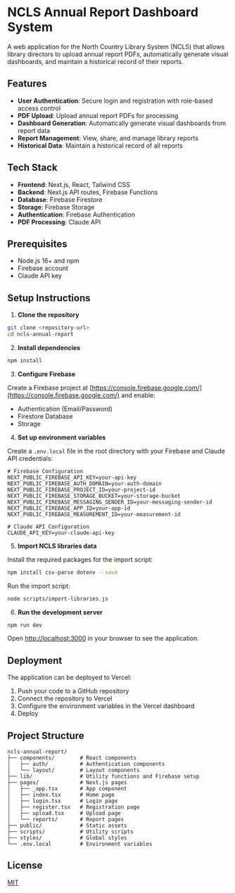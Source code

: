 # NCLS Annual Report Dashboard System

A web application for the North Country Library System (NCLS) that allows library directors to upload annual report PDFs, automatically generate visual dashboards, and maintain a historical record of their reports.

## Features

- **User Authentication**: Secure login and registration with role-based access control
- **PDF Upload**: Upload annual report PDFs for processing
- **Dashboard Generation**: Automatically generate visual dashboards from report data
- **Report Management**: View, share, and manage library reports
- **Historical Data**: Maintain a historical record of all reports

## Tech Stack

- **Frontend**: Next.js, React, Tailwind CSS
- **Backend**: Next.js API routes, Firebase Functions
- **Database**: Firebase Firestore
- **Storage**: Firebase Storage
- **Authentication**: Firebase Authentication
- **PDF Processing**: Claude API

## Prerequisites

- Node.js 16+ and npm
- Firebase account
- Claude API key

## Setup Instructions

1. **Clone the repository**

```bash
git clone <repository-url>
cd ncls-annual-report
```

2. **Install dependencies**

```bash
npm install
```

3. **Configure Firebase**

Create a Firebase project at [https://console.firebase.google.com/](https://console.firebase.google.com/) and enable:
- Authentication (Email/Password)
- Firestore Database
- Storage

4. **Set up environment variables**

Create a `.env.local` file in the root directory with your Firebase and Claude API credentials:

```
# Firebase Configuration
NEXT_PUBLIC_FIREBASE_API_KEY=your-api-key
NEXT_PUBLIC_FIREBASE_AUTH_DOMAIN=your-auth-domain
NEXT_PUBLIC_FIREBASE_PROJECT_ID=your-project-id
NEXT_PUBLIC_FIREBASE_STORAGE_BUCKET=your-storage-bucket
NEXT_PUBLIC_FIREBASE_MESSAGING_SENDER_ID=your-messaging-sender-id
NEXT_PUBLIC_FIREBASE_APP_ID=your-app-id
NEXT_PUBLIC_FIREBASE_MEASUREMENT_ID=your-measurement-id

# Claude API Configuration
CLAUDE_API_KEY=your-claude-api-key
```

5. **Import NCLS libraries data**

Install the required packages for the import script:

```bash
npm install csv-parse dotenv --save
```

Run the import script:

```bash
node scripts/import-libraries.js
```

6. **Run the development server**

```bash
npm run dev
```

Open [http://localhost:3000](http://localhost:3000) in your browser to see the application.

## Deployment

The application can be deployed to Vercel:

1. Push your code to a GitHub repository
2. Connect the repository to Vercel
3. Configure the environment variables in the Vercel dashboard
4. Deploy

## Project Structure

```
ncls-annual-report/
├── components/        # React components
│   ├── auth/          # Authentication components
│   └── layout/        # Layout components
├── lib/               # Utility functions and Firebase setup
├── pages/             # Next.js pages
│   ├── _app.tsx       # App component
│   ├── index.tsx      # Home page
│   ├── login.tsx      # Login page
│   ├── register.tsx   # Registration page
│   ├── upload.tsx     # Upload page
│   └── reports/       # Report pages
├── public/            # Static assets
├── scripts/           # Utility scripts
├── styles/            # Global styles
└── .env.local         # Environment variables
```

## License

[MIT](LICENSE)
